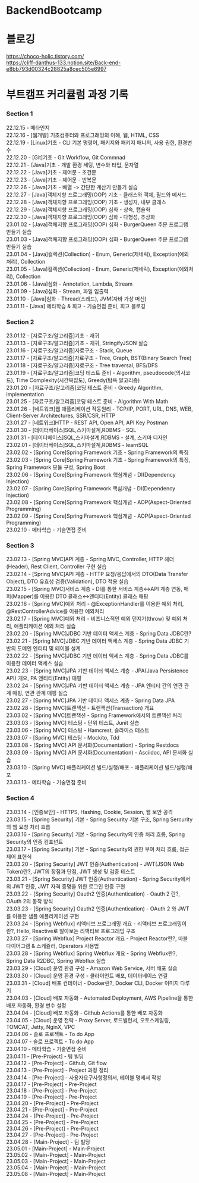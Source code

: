 # BackendBootcamp

# 블로깅
https://choco-holic.tistory.com/  
https://cliff-danthus-133.notion.site/Back-end-e8bb793d00324c28825a8cec505e6997  


# 부트캠프 커리큘럼 과정 기록

### Section 1
22.12.15 - 메타인지  
22.12.16 - [웹개발] 기초컴퓨터와 프로그래밍의 이해, 웹, HTML, CSS  
22.12.19 - [Linux]기초 - CLI 기본 명령어, 패키지와 패키지 매니저, 사용 권한, 환경변수  
22.12.20 - [Git]기초 - Git Workflow, Git Commnad  
22.12.21 - [Java]기초 - 개발 환경 세팅, 변수와 타입, 문자열  
22.12.22 - [Java]기초 - 제어문 - 조건문  
22.12.23 - [Java]기초 - 제어문 - 반복문  
22.12.26 - [Java]기초 - 배열  -> 간단한 계산기 만들기 실습  
22.12.27 - [Java]객체지향 프로그래밍(OOP) 기초 - 클래스와 객체, 필드와 메서드  
22.12.28 - [Java]객체지향 프로그래밍(OOP) 기초 - 생성자, 내부 클래스  
22.12.29 - [Java]객체지향 프로그래밍(OOP) 심화 - 상속, 캡슐화  
22.12.30 - [Java]객체지향 프로그래밍(OOP) 심화 - 다형성, 추상화  
23.01.02 - [Java]객체지향 프로그래밍(OOP) 심화 - BurgerQueen 주문 프로그램 만들기 실습  
23.01.03 - [Java]객체지향 프로그래밍(OOP) 심화 - BurgerQueen 주문 프로그램 만들기 실습  
23.01.04 - [Java]컬렉션(Collection) - Enum, Generic(제네릭), Exception(예외처리), Collection  
23.01.05 - [Java]컬렉션(Collection) - Enum, Generic(제네릭), Exception(예외처리), Collection  
23.01.06 - [Java]심화 - Annotation, Lambda, Stream  
23.01.09 - [Java]심화 - Stream, 파일 입출력  
23.01.10 - [Java]심화 - Thread(스레드), JVM(자바 가상 머신)  
23.01.11 - [Java] 메타학습 & 회고 - 기술면접 준비, 회고 블로깅  

### Section 2
23.01.12 - [자료구조/알고리즘]기초 - 재귀  
23.01.13 - [자료구조/알고리즘]기초 - 재귀, StringifyJSON 실습  
23.01.16 - [자료구조/알고리즘]자료구조 - Stack, Queue  
23.01.17 - [자료구조/알고리즘]자료구조 - Tree, Graph, BST(Binary Search Tree)  
23.01.18 - [자료구조/알고리즘]자료구조 - Tree traversal, BFS/DFS  
23.01.19 - [자료구조/알고리즘]코딩 테스트 준비 - Algorithm, pseudocode(의사코드), Time Complexity(시간복잡도), Greedy(탐욕 알고리즘)  
23.01.20 - [자료구조/알고리즘]코딩 테스트 준비 - Greedy Algorithm, implementation  
23.01.25 - [자료구조/알고리즘]코딩 테스트 준비 - Algorithm With Math  
23.01.26 - [네트워크]웹 애플리케이션 작동원리 - TCP/IP, PORT, URL, DNS, WEB, Client-Server Architectures, SSR/CSR, HTTP  
23.01.27 - [네트워크]HTTP - REST API, Open API, API Key Postman  
23.01.30 - [데이터베이스]SQL,스키마설계,RDBMS - SQL  
23.01.31 - [데이터베이스]SQL,스키마설계,RDBMS - 설계, 스키마 디자인  
23.02.01 - [데이터베이스]SQL,스키마설계,RDBMS - learnSQL  
23.02.02 - [Spring Core]Spring Framework 기초 - Spring Framework의 특징  
23.02.03 - [Spring Core]Spring Framework 기초 - Spring Framework의 특징, Spring Framework 모듈 구성, Spring Boot  
23.02.06 - [Spring Core]Spring Framework 핵심개념 - DI(Dependency Injection)    
23.02.07 - [Spring Core]Spring Framework 핵심개념 - DI(Dependency Injection)  
23.02.08 - [Spring Core]Spring Framework 핵심개념 - AOP(Aspect-Oriented Programming)  
23.02.09 - [Spring Core]Spring Framework 핵심개념 - AOP(Aspect-Oriented Programming)  
23.02.10 - 메타학습 - 기술면접 준비 

### Section 3
23.02.13 - [Spring MVC]API 계층 - Spring MVC, Controller, HTTP 헤더(Header), Rest Client, Controller 구현 실습  
23.02.14 - [Spring MVC]API 계층 - HTTP 요청/응답에서의 DTO(Data Transfer Object), DTO 유효성 검증(Validation), DTO 적용 실습  
23.02.15 - [Spring MVC]서비스 계층 - DI를 통한 서비스 계층↔API 계층 연동, 매퍼(Mapper)를 이용한 DTO 클래스↔엔티티(Entity) 클래스 매핑  
23.02.16 - [Spring MVC]예외 처리 - @ExceptionHandler를 이용한 예외 처리, @RestControllerAdvice를 이용한 예외처리  
23.02.17 - [Spring MVC]예외 처리 - 비즈니스적인 예외 던지기(throw) 및 예외 처리, 애플리케이션 예외 처리 실습  
23.02.20 - [Spring MVC]JDBC 기반 데이터 액세스 계층 - Spring Data JDBC란?  
23.02.21 - [Spring MVC]JDBC 기반 데이터 액세스 계층 - Spring Data JDBC 기반의 도메인 엔티티 및 테이블 설계  
23.02.22 - [Spring MVC]JDBC 기반 데이터 액세스 계층 - Spring Data JDBC를 이용한 데이터 액세스 실습  
23.02.23 - [Spring MVC]JPA 기반 데이터 액세스 계층 - JPA(Java Persistence API) 개요, PA 엔티티(Entity) 매핑  
23.02.24 - [Spring MVC]JPA 기반 데이터 액세스 계층 - JPA 엔티티 간의 연관 관계 매핑, 연관 관계 매핑 실습  
23.02.27 - [Spring MVC]JPA 기반 데이터 액세스 계층 - Spring Data JPA  
23.02.28 - [Spring MVC]트랜잭션 - 트랜잭션(Transaction) 개요  
23.03.02 - [Spring MVC]트랜잭션 - Spring Framework에서의 트랜잭션 처리  
23.03.03 - [Spring MVC] 테스팅 - 단위 테스트, Junit 실습  
23.03.06 - [Spring MVC] 테스팅 - Hamcrest, 슬라이스 테스트  
23.03.07 - [Spring MVC] 테스팅 - Mockito, Tdd  
23.03.08 - [Spring MVC] API 문서화(Documentation) - Spring Restdocs  
23.03.09 - [Spring MVC] API 문서화(Documentation) - Asciidoc, API 문서화 실습  
23.03.10 - [Spring MVC] 애플리케이션 빌드/실행/배포 - 애플리케이션 빌드/실행/배포  
23.03.13 - 메타학습 - 기술면접 준비  

### Section 4
23.03.14 - [인증보안] - HTTPS, Hashing, Cookie, Session, 웹 보안 공격  
23.03.15 - [Spring Security] 기본 - Spring Security 기본 구조, Spring Sercurity의 웹 요청 처리 흐름  
23.03.16 - [Spring Security] 기본 - Spring Security의 인증 처리 흐름, Spring Security의 인증 컴포넌트  
23.03.17 - [Spring Security] 기본 - Spring Security의 권한 부여 처리 흐름, 접근 제어 표현식  
23.03.20 - [Spring Security] JWT 인증(Authentication) - JWT(JSON Web Token)란?, JWT의 장점과 단점, JWT 생성 및 검증 테스트  
23.03.21 - [Spring Security] JWT 인증(Authentication) - Spring Security에서의 JWT 인증, JWT 자격 증명을 위한 로그인 인증 구현    
23.03.22 - [Spring Security] Oauth2 인증(Authentication) - Oauth 2 란?, OAuth 2의 동작 방식  
23.03.23 - [Spring Security] Oauth2 인증(Authentication) - OAuth 2 와 JWT를 이용한 샘플 애플리케이션 구현  
23.03.24 - [Spring Webflux] 리액티브 프로그래밍 개요 - 리액티브 프로그래밍이란?, Hello, Reactive로 알아보는 리액티브 프로그래밍 구조  
23.03.27 - [Spring Webflux] Project Reactor 개요 - Project Reactor란?, 마블 다이어그램 & 스케쥴러, Operators 사용법  
23.03.28 - [Spring Webflux] Spring Webflux 개요 - Spring Webflux란?, Spring Data R2DBC, Spring Webflux 실습  
23.03.29 - [Cloud] 운영 환경 구성 - Amazon Web Service, 서버 배포 실습  
23.03.30 - [Cloud] 운영 환경 구성 - 클라이언트 배포, 데이터베이스 연결  
23.03.31 - [Cloud] 배포 컨테이너 - Docker란?, Docker CLI, Docker 이미지 다루기  
23.04.03 - [Cloud] 배포 자동화 - Automated Deployment, AWS Pipeline을 통한 배포 자동화, 환경 변수 설정  
23.04.04 - [Cloud] 배포 자동화 - Github Actions를 통한 배포 자동화  
23.04.05 - [Cloud] 운영 전략 - Proxy Server, 로드밸런서, 오토스케일링, TOMCAT, Jetty, NginX, VPC  
23.04.06 - 솔로 프로젝트 - To do App  
23.04.07 - 솔로 프로젝트 - To do App  
23.04.10 - 메타학습 - 기술면접 준비  
23.04.11 - [Pre-Project] - 팀 빌딩  
23.04.12 - [Pre-Project] - Github, Git flow  
23.04.13 - [Pre-Project] - Project 과정 정리  
23.04.14 - [Pre-Project] - 사용자요구사항정의서, 테이블 명세서 작성  
23.04.17 - [Pre-Project] - Pre-Project  
23.04.18 - [Pre-Project] - Pre-Project  
23.04.19 - [Pre-Project] - Pre-Project  
23.04.20 - [Pre-Project] - Pre-Project  
23.04.21 - [Pre-Project] - Pre-Project  
23.04.24 - [Pre-Project] - Pre-Project  
23.04.25 - [Pre-Project] - Pre-Project  
23.04.26 - [Pre-Project] - Pre-Project  
23.04.27 - [Pre-Project] - Pre-Project  
23.04.28 - [Main-Project] - 팀 빌딩  
23.05.01 - [Main-Project] - Main-Project  
23.05.02 - [Main-Project] - Main-Project  
23.05.03 - [Main-Project] - Main-Project  
23.05.04 - [Main-Project] - Main-Project  
23.05.08 - [Main-Project] - Main-Project  
